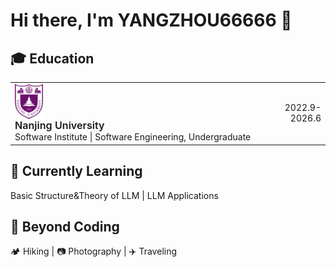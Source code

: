 # Hi there, I'm YANGZHOU66666 👋

## 🎓 Education

<table width="100%" style="border: 0;"> <tr style="border: 0;"> <!-- 左侧：Logo 和文字 --> <td style="border: 0; vertical-align: middle;"> <img src="./assets/NJU_logo.jpg" width="45" alt="南京大学Logo" style="vertical-align: middle; margin-right: 15px;" /> <div style="display: inline-block; vertical-align: middle;"> <div style="font-size: 1.15em; font-weight: 600;">Nanjing University</div> <div>Software Institute | Software Engineering, Undergraduate</div> </div> </td> <!-- 右侧：日期 --> <td style="border: 0; text-align: right; vertical-align: middle;"> 2022.9-2026.6 </td> </tr> </table>



## 🌱 Currently Learning

Basic Structure&Theory of LLM | LLM Applications



## 🎈 Beyond Coding

🏕️ Hiking | 📷 Photography | ✈️ Traveling

